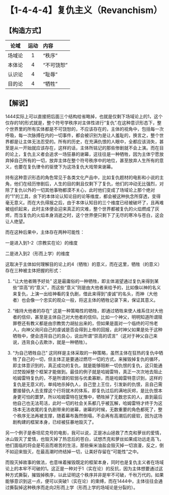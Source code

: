 # 【1-4-4-4】复仇主义（Revanchism）
## 【构造方式】
| 论域 | 运动           | 内容 |
|:----:|:----------------:|:-----|
| 场域论   |1 |  “秩序”  |
| 本体论   |4 |  “不可饶恕”  |
| 认识论   |4 |  “耻辱”  |
| 目的论   | 4|  “牺牲”  |

## 【解说】
1444实际上可以直接把后面三个结构给省略掉，也就是仅剩下场域论上的1，这个仅存的1的形式就是，整个符号学秩序对主体性进行“复仇”.在这种意识形态下，整个世界里的所有实体都是不可饶恕的，不应该存在的，主体的视角中，包括每一次呼吸，每一次脉搏在内的一切事件，都会被识别为是让人羞耻的，换言之，整个世界都是让主体无法忍受的。所有的历史，在充满仇恨的人眼中，全都应该消失，甚至是从一开始就应该存在，这样的话，主体所铭记的那些惨剧就不会上演。而在目的论上，复仇主义者会追求一场狂暴的谢幕，这往往是一种牺牲，因为主体宁愿放弃掉自己所有的一切，放弃主体在整个符号秩序中的地位，甚至放弃人生所有的意义，也要在复仇律令的驱使下为这场复仇大戏带来谢幕。

持有这种意识形态的角色常见于各类文化产品中，比如复仇题材的电影和小说的主角，他们在经历惨剧后，人生的目的剩且仅剩下了复仇，他们的冲动无比强烈，对除了复仇以外的一切其他事物都漠不关心，此时他们变成了场域论上那个绝对的“1”的工具，余下的本体论认知论目的论等维度，都会被这种执念所穿透，变得毫无意义。而在大仇得报之后，由于本体认知目的三个维度已经被破坏了，且再难被组织起来，此时主体便会迎来真正的灾难，整个世界都被复仇的火焰燃成了灰烬，而当复仇的火焰本身消逝之时，这个世界便只剩下了无尽的寒冷与苍白，这会让人绝望。

而在这种后果中，主体存在两种可能性：

一是进入到1-2（宗教实在论）的维度

二是进入到2（形而上学）的维度

这取决于主体如何理解目的论上的4（牺牲）的意义，而在这里，牺牲（的意义）存在三种被主体把握的形式：

1. “让大他者赐予好处” 这是最庸俗的一种牺牲，即主体渴望通过复仇来得到某些“崇高”的“意义”，而这些“意义”则是由大他者来给予的，比如像以神的名义来复仇，上演一出给神看的复仇剧，借此来得到“虔诚”的名头，而神（大他者）也会像一个忠实的观众一般，将这主体的牺牲记录下来，保证其意义。

2. “维持大他者的存在” 这是一种策略性的牺牲，即通过牺牲来使人维系住对大他者的信仰，甚至是主体自己对大他者的信仰。比如一个神父，明明知道所谓赎罪卷还有教义都是由宗教势力胡扯出来的，但如果是面对一个临终的可怜老人，向神父询问自己的虔诚是否会得到上帝的回报，此时神父如果是处于这种牺牲中，便会违背自己的良心，说出所谓“崇高的谎言”（这对于神父自己来说，违背良心去欺诈，就是一种牺牲）。

3. “为自己牺牲自己” 这同样是主体采取的一种策略，虽然主体在狂热的复仇中牺牲了自己的一切，但主体正是要通过燃尽一切的方式，来摧毁掉复仇的循环，即主体意识到的，真正成功的复仇，就是能够阻断一切仇恨的复仇，这只能通过焚毁掉整个框架才能做到。最佳的例子就是哈姆雷特，真正一次次地去阻止哈姆雷特复仇的，不是所谓的软弱与优柔寡断，而是哈姆雷特意识到，这样的复仇是无意义的，单纯地杀掉仇人，自己登上王位，引发新的仇恨，且自己需要接替仇人去支撑这个行将就木的体系，即复仇过后的满地灰烬，是比仇恨本身更可怕的噩梦。所以哈姆雷特在犹豫中，牺牲掉了无数忠实的人，直到最后他自己也无法苟活，此时一切的社会关系都几乎被瓦解，哈姆雷特才终于为这场本无法收尾的复仇剧带来的谢幕，谢幕的时候，无数重要的角色都死了，整个秩序无法再被支撑，随着幕布轰然倒塌，不会再有高潮后的疲软，因为这场剧构建的框架本身，已经被狂暴地毁灭了。

另一个例子是泰坦尼克号的电影，我可以说，正是冰山拯救了杰克和萝丝的爱情，冰山毁灭了爱情，也毁灭掉了热恋后的苍白，试想杰克和萝丝如果成功远走高飞，他们面临的将会是苟且而艰苦的生活，那些柴米油盐会毁灭掉一切浪漫，反之，倒不如迎来毁灭，在最高潮时终结掉一切，让美好存留在“可能性”之中。

而毁灭掉故事的做法，也意味着摧毁既定的框架本身，同时也是复仇主义者在场域论上的本牢不可破的1。这正是一种对于1（实在论）的反抗，因为主体想要通过这种方式撕裂，摧毁掉秩序，以此证明这个秩序并非是牢不可破，千秋万代的。如果能够意识到这一点，便可以突破1（实在论）的束缚，而在1444中，主体往往会通过撕裂掉这种秩序而走向2形而上学（形而上学的场域论是分裂的）。
